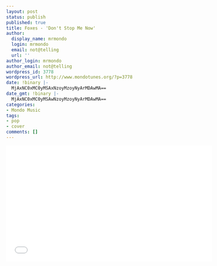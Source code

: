 ```yaml
---
layout: post
status: publish
published: true
title: Foxes - 'Don't Stop Me Now'
author:
  display_name: mrmondo
  login: mrmondo
  email: not@telling
  url: ''
author_login: mrmondo
author_email: not@telling
wordpress_id: 3778
wordpress_url: http://www.mondotunes.org/?p=3778
date: !binary |-
  MjAxNC0xMC0yMSAxNzoyMzoyNyArMDAwMA==
date_gmt: !binary |-
  MjAxNC0xMC0yMSAwNzoyMzoyNyArMDAwMA==
categories:
- Mondo Music
tags:
- pop
- cover
comments: []
---
```

<iframe width="560" height="315" src="//www.youtube.com/embed/h-OTYT02W7E" frameborder="0"> </iframe>
